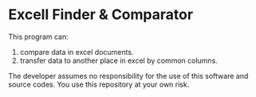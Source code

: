 ﻿# Excell Finder & Comparator

This program can:
1. compare data in excel documents.
2. transfer data to another place in excel by common columns.

The developer assumes no responsibility for the use of this software and source codes.
You use this repository at your own risk.
